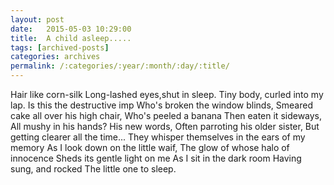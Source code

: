 ```yaml
---
layout: post
date:	2015-05-03 10:29:00
title:  A child asleep.....
tags: [archived-posts]
categories: archives
permalink: /:categories/:year/:month/:day/:title/
---
```

Hair like corn-silk
Long-lashed eyes,shut in sleep.
Tiny body, curled into my lap.
Is this the destructive imp
Who's broken the window blinds,
Smeared cake all over his high chair,
Who's peeled a banana
Then eaten it sideways,
All mushy in his hands?
His new words,
Often parroting his older sister,
But getting clearer all the time...
They whisper themselves in the ears of my memory
As I look down on the little waif,
The glow of whose halo of innocence
Sheds its gentle light on me
As I sit in the dark room
Having sung, and rocked
The little one to sleep.
